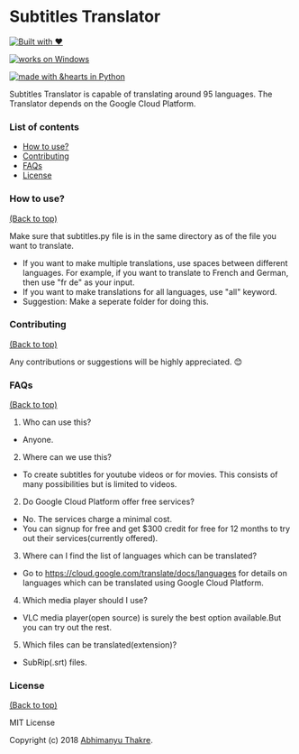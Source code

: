 # Subtitles Translator

[![Built with ❤](https://forthebadge.com/images/badges/built-with-love.svg)](https://forthebadge.com/#)

[![works on Windows](https://img.shields.io/badge/works%20on-Windows-blue.svg)](http://shields.io/#your-badge)

[![made with &hearts in Python](https://img.shields.io/badge/made%20with%20%E2%9D%A4%20in-Python-red.svg)](http://shields.io/#your-badge)

Subtitles Translator is capable of translating around 95 languages. The Translator depends on the Google Cloud Platform.

### List of contents

- [How to use?](#how-to-use)
- [Contributing](#contributing)
- [FAQs](#faqs)
- [License](#license)

### How to use?

[(Back to top)](#list-of-contents)

Make sure that subtitles.py file is in the same directory as of the file you want to translate. 
* If you want to make multiple translations, use spaces between different languages.
  For example, if you want to translate to French and German, then use "fr de" as your input.
* If you want to make translations for all languages, use "all" keyword.
* Suggestion: Make a seperate folder for doing this.

### Contributing

[(Back to top)](#list-of-contents)

Any contributions or suggestions will be highly appreciated. :blush:

### FAQs

[(Back to top)](#list-of-contents)

1. Who can use this?
* Anyone.
2. Where can we use this?
* To create subtitles for youtube videos or for movies. This consists of many possibilities but is limited to videos.
2. Do Google Cloud Platform offer free services?
* No. The services charge a minimal cost. 
* You can signup for free and get $300 credit for free for 12 months to try out their services(currently offered).
3. Where can I find the list of languages which can be translated?
* Go to https://cloud.google.com/translate/docs/languages for details on languages which can be translated using Google Cloud Platform.
4. Which media player should I use?
* VLC media player(open source) is surely the best option available.But you can try out the rest.
5. Which files can be translated(extension)? 
* SubRip(.srt) files.

### License

[(Back to top)](#list-of-contents)

MIT License

Copyright (c) 2018 [Abhimanyu Thakre](http://github.com/abhimanyuthakre/).
